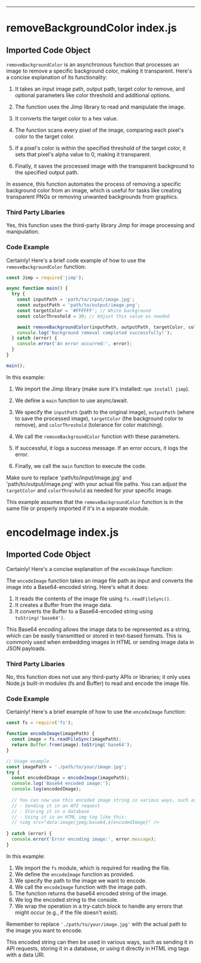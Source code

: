 

  

  

  

  

  

  

  

  

  

  

  

  

  

  

  

  

  

  

  

  

  

  

  

  

  

  

  

  

  

  

  

  

  

  

  

  

  

  

  

---
# removeBackgroundColor index.js
## Imported Code Object
`removeBackgroundColor` is an asynchronous function that processes an image to remove a specific background color, making it transparent. Here's a concise explanation of its functionality:

1. It takes an input image path, output path, target color to remove, and optional parameters like color threshold and additional options.

2. The function uses the Jimp library to read and manipulate the image.

3. It converts the target color to a hex value.

4. The function scans every pixel of the image, comparing each pixel's color to the target color.

5. If a pixel's color is within the specified threshold of the target color, it sets that pixel's alpha value to 0, making it transparent.

6. Finally, it saves the processed image with the transparent background to the specified output path.

In essence, this function automates the process of removing a specific background color from an image, which is useful for tasks like creating transparent PNGs or removing unwanted backgrounds from graphics.

### Third Party Libaries

Yes, this function uses the third-party library Jimp for image processing and manipulation.

### Code Example

Certainly! Here's a brief code example of how to use the `removeBackgroundColor` function:

```javascript
const Jimp = require('jimp');

async function main() {
  try {
    const inputPath = 'path/to/input/image.jpg';
    const outputPath = 'path/to/output/image.png';
    const targetColor = '#FFFFFF'; // White background
    const colorThreshold = 30; // Adjust this value as needed

    await removeBackgroundColor(inputPath, outputPath, targetColor, colorThreshold);
    console.log('Background removal completed successfully!');
  } catch (error) {
    console.error('An error occurred:', error);
  }
}

main();
```

In this example:

1. We import the Jimp library (make sure it's installed: `npm install jimp`).

2. We define a `main` function to use async/await.

3. We specify the `inputPath` (path to the original image), `outputPath` (where to save the processed image), `targetColor` (the background color to remove), and `colorThreshold` (tolerance for color matching).

4. We call the `removeBackgroundColor` function with these parameters.

5. If successful, it logs a success message. If an error occurs, it logs the error.

6. Finally, we call the `main` function to execute the code.

Make sure to replace 'path/to/input/image.jpg' and 'path/to/output/image.png' with your actual file paths. You can adjust the `targetColor` and `colorThreshold` as needed for your specific image.

This example assumes that the `removeBackgroundColor` function is in the same file or properly imported if it's in a separate module.

# encodeImage index.js
## Imported Code Object
Certainly! Here's a concise explanation of the `encodeImage` function:

The `encodeImage` function takes an image file path as input and converts the image into a Base64-encoded string. Here's what it does:

1. It reads the contents of the image file using `fs.readFileSync()`.
2. It creates a Buffer from the image data.
3. It converts the Buffer to a Base64-encoded string using `toString('base64')`.

This Base64 encoding allows the image data to be represented as a string, which can be easily transmitted or stored in text-based formats. This is commonly used when embedding images in HTML or sending image data in JSON payloads.

### Third Party Libaries

No, this function does not use any third-party APIs or libraries; it only uses Node.js built-in modules (fs and Buffer) to read and encode the image file.

### Code Example

Certainly! Here's a brief example of how to use the `encodeImage` function:

```javascript
const fs = require('fs');

function encodeImage(imagePath) {
  const image = fs.readFileSync(imagePath);
  return Buffer.from(image).toString('base64');
}

// Usage example
const imagePath = './path/to/your/image.jpg';
try {
  const encodedImage = encodeImage(imagePath);
  console.log('Base64 encoded image:');
  console.log(encodedImage);
  
  // You can now use this encoded image string in various ways, such as:
  // - Sending it in an API request
  // - Storing it in a database
  // - Using it in an HTML img tag like this:
  // <img src="data:image/jpeg;base64,${encodedImage}" />
  
} catch (error) {
  console.error('Error encoding image:', error.message);
}
```

In this example:

1. We import the `fs` module, which is required for reading the file.
2. We define the `encodeImage` function as provided.
3. We specify the path to the image we want to encode.
4. We call the `encodeImage` function with the image path.
5. The function returns the base64 encoded string of the image.
6. We log the encoded string to the console.
7. We wrap the operation in a try-catch block to handle any errors that might occur (e.g., if the file doesn't exist).

Remember to replace `'./path/to/your/image.jpg'` with the actual path to the image you want to encode.

This encoded string can then be used in various ways, such as sending it in API requests, storing it in a database, or using it directly in HTML img tags with a data URI.


  

  
